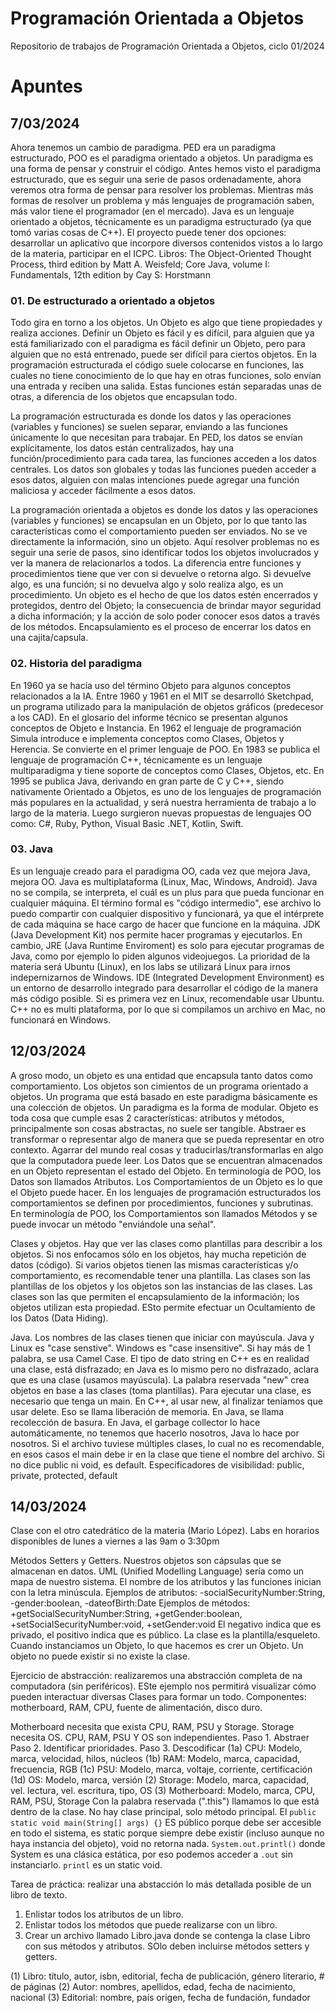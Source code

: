 # Programación Orientada a Objetos
Repositorio de trabajos de Programación Orientada a Objetos, ciclo 01/2024

# Apuntes
## 7/03/2024
Ahora tenemos un cambio de paradigma. PED era un paradigma estructurado, POO es el paradigma orientado a objetos. Un paradigma es una forma de pensar y construir el código. Antes hemos visto el paradigma estructurado, que es seguir una serie de pasos ordenadamente, ahora veremos otra forma de pensar para resolver los problemas. Mientras más formas de resolver un problema y más lenguajes de programación saben, más valor tiene el programador (en el mercado).
Java es un lenguaje orientado a objetos, técnicamente es un paradigma estructurado (ya que tomó varias cosas de C++). El proyecto puede tener dos opciones: desarrollar un aplicativo que incorpore diversos contenidos vistos a lo largo de la materia, participar en el ICPC.
Libros: The Object-Oriented Thought Process, third edition by Matt A. Weisfeld; Core Java, volume I: Fundamentals, 12th edition by Cay S: Horstmann
### 01. De estructurado a orientado a objetos
Todo gira en torno a los objetos. Un Objeto es algo que tiene propiedades y realiza acciones. Definir un Objeto es fácil y es difícil, para alguien que ya está familiarizado con el paradigma es fácil definir un Objeto, pero para alguien que no está entrenado, puede ser difícil para ciertos objetos. En la programación estructurada el código suele colocarse en funciones, las cuales no tiene conocimiento de lo que hay en otras funciones, solo envían una entrada y reciben una salida. Estas funciones están separadas unas de otras, a diferencia de los objetos que encapsulan todo. 

La programación estructurada es donde los datos y las operaciones (variables y funciones) se suelen separar, enviando a las funciones únicamente lo que necesitan para trabajar. En PED, los datos se envían explícitamente, los datos están centralizados, hay una función/procedimiento para cada tarea, las funciones acceden a los datos centrales. Los datos son globales y todas las funciones pueden acceder a esos datos, alguien con malas intenciones puede agregar una función maliciosa y acceder fácilmente a esos datos.

La programación orientada a objetos es donde los datos y las operaciones (variables y funciones) se encapsulan en un Objeto, por lo que tanto las características como el comportamiento pueden ser enviados. No se ve directamente la información, sino un objeto. Aquí resolver problemas no es seguir una serie de pasos, sino identificar todos los objetos involucrados y ver la manera de relacionarlos a todos. La diferencia entre funciones y procedimientos tiene que ver con si devuelve o retorna algo. Si devuelve algo, es una función; si no devuelva algo y solo realiza algo, es un procedimiento.
Un objeto es el hecho de que los datos estén encerrados y protegidos, dentro del Objeto; la consecuencia de brindar mayor seguridad a dicha información; y la acción de solo poder conocer esos datos a través de los métodos. Encapsulamiento es el proceso de encerrar los datos en una cajita/capsula.
### 02. Historia del paradigma
En 1960 ya se hacía uso del término Objeto para algunos conceptos relacionados a la IA. Entre 1960 y 1961 en el MIT se desarrolló Sketchpad, un programa utilizado para la manipulación de objetos gráficos (predecesor a los CAD). En el glosario del informe técnico se presentan algunos conceptos de Objeto e Instancia. En 1962 el lenguaje de programación Simula introduce e implementa conceptos como Clases, Objetos y Herencia. Se convierte en el primer lenguaje de POO. En 1983 se publica el lenguaje de programación C++, técnicamente es un lenguaje multiparadigma y tiene soporte de conceptos como Clases, Objetos, etc. En 1995 se publica Java, derivando en gran parte de C y C++, siendo nativamente Orientado a Objetos, es uno de los lenguajes de programación más populares en la actualidad, y será nuestra herramienta de trabajo a lo largo de la materia.
Luego surgieron nuevas propuestas de lenguajes OO como: C#, Ruby, Python, Visual Basic .NET, Kotlin, Swift.
### 03. Java
Es un lenguaje creado para el paradigma OO, cada vez que mejora Java, mejora OO. Java es multiplataforma (Linux, Mac, Windows, Android). Java no se compila, se interpreta, el cuál es un plus para que pueda funcionar en cualquier máquina. El término formal es "código intermedio", ese archivo lo puedo compartir con cualquier dispositivo y funcionará, ya que el intérprete de cada máquina se hace cargo de hacer que funcione en la máquina. JDK (Java Development Kit) nos permite hacer programas y ejecutarlos. En cambio, JRE (Java Runtime Enviroment) es solo para ejecutar programas de Java, como por ejemplo lo piden algunos videojuegos. La prioridad de la materia será Ubuntu (Linux), en los labs se utilizará Linux para irnos indepernizarnos de Windows.
IDE (Integrated Development Environment) es un entorno de desarrollo integrado para desarrollar el código de la manera más código posible. Si es primera vez en Linux, recomendable usar Ubuntu.
C++ no es multi plataforma, por lo que si compilamos un archivo en Mac, no funcionará en Windows.

## 12/03/2024
A groso modo, un objeto es una entidad que encapsula tanto datos como comportamiento. Los objetos son cimientos de un programa orientado a objetos. Un programa que está basado en este paradigma básicamente es una colección de objetos. Un paradigma es la forma de modular. Objeto es toda cosa que cumple esas 2 características: atributos y métodos, principalmente son cosas abstractas, no suele ser tangible. Abstraer es transformar o representar algo de manera que se pueda representar en otro contexto. Agarrar del mundo real cosas y traducirlas/transformarlas en algo que la computadora puede leer.
Los Datos que se encuentran almacenados en un Objeto representan el estado del Objeto. En terminología de POO, los Datos son llamados Atributos. Los Comportamientos de un Objeto es lo que el Objeto puede hacer. En los lenguajes de programación estructurados los comportamientos se definen por procedimientos, funciones y subrutinas. En terminología de POO, los Comportamientos son llamados Métodos y se puede invocar un método "enviándole una señal".

Clases y objetos.
Hay que ver las clases como plantillas para describir a los objetos. Si nos enfocamos sólo en los objetos, hay mucha repetición de datos (código). Si varios objetos tienen las mismas características y/o comportamiento, es recomendable tener una plantilla. Las clases son las plantillas de los objetos y los objetos son las instancias de las clases. Las clases son las que permiten el encapsulamiento de la información; los objetos utilizan esta propiedad. ESto permite efectuar un Ocultamiento de los Datos (Data Hiding).

Java.
Los nombres de las clases tienen que iniciar con mayúscula. Java y Linux es "case senstive". Windows es "case insensitive". Si hay más de 1 palabra, se usa Camel Case. El tipo de dato string en C++ es en realidad una clase, está disfrazado; en Java es lo mismo pero no disfrazado, aclara que es una clase (usamos mayúscula). La palabra reservada "new" crea objetos en base a las clases (toma plantillas).
Para ejecutar una clase, es necesario que tenga un main.
En C++, al usar new, al finalizar teníamos que usar delete. Eso se llama liberación de memoria. En Java, se llama recolección de basura. En Java, el garbage collector lo hace automáticamente, no tenemos que hacerlo nosotros, Java lo hace por nosotros.
Si el archivo tuviese múltiples clases, lo cual no es recomendable, en esos casos el main debe ir en la clase que tiene el nombre del archivo. Si no dice public ni void, es default.
Especificadores de visibilidad: public, private, protected, default

## 14/03/2024
Clase con el otro catedrático de la materia (Mario López).
Labs en horarios disponibles de lunes a viernes a las 9am o 3:30pm

Métodos Setters y Getters.
Nuestros objetos son cápsulas que se almacenan en datos.
UML (Unified Modelling Language) sería como un mapa de nuestro sistema.
El nombre de los atributos y las funciones inician con la letra minúscula. 
Ejemplos de atributos: -socialSecurityNumber:String, -gender:boolean, -dateofBirth:Date
Ejemplos de métodos: +getSocialSecurityNumber:String, +getGender:boolean, +setSocialSecurityNumber:void, +setGender:void
El negativo indica que es privado, el positivo indica que es público.
La clase es la plantilla/esqueleto. Cuando instanciamos un Objeto, lo que hacemos es crer un Objeto. Un objeto no puede existir si no existe la clase.

Ejercicio de abstracción: realizaremos una abstracción completa de na computadora (sin periféricos). ESte ejemplo nos permitirá visualizar cómo pueden interactuar diversas Clases para formar un todo.
Componentes: motherboard, RAM, CPU, fuente de alimentación, disco duro.

Motherboard necesita que exista CPU, RAM, PSU y Storage. Storage necesita OS. CPU, RAM, PSU Y OS son independientes.
Paso 1. Abstraer
Paso 2. Identificar prioridades.
Paso 3. Descodificar
(1a) CPU: Modelo, marca, velocidad, hilos, núcleos
(1b) RAM: Modelo, marca, capacidad, frecuencia, RGB
(1c) PSU: Modelo, marca, voltaje, corriente, certificación
(1d) OS: Modelo, marca, versión
(2) Storage: Modelo, marca, capacidad, vel. lectura, vel. escritura, tipo, OS
(3) Motherboard: Modelo, marca, CPU, RAM, PSU, Storage
Con la palabra reservada (".this") llamamos lo que está dentro de la clase.
No hay clase principal, solo método principal. El `public static void main(String[] args) {}`
ES público porque debe ser accesible en todo el sistema, es static porque siempre debe existir (incluso aunque no haya instancia del objeto), void no retorna nada.
`System.out.printl()` donde System es una clásica estática, por eso podemos acceder a `.out` sin instanciarlo. `printl` es un static void.

Tarea de práctica: realizar una abstacción lo más detallada posible de un libro de texto. 
1. Enlistar todos los atributos de un libro.
2. Enlistar todos los métodos que puede realizarse con un libro.
3. Crear un archivo llamado Libro.java donde se contenga la clase Libro con sus métodos y atributos. SOlo deben incluirse métodos setters y getters.


(1) Libro: título, autor, isbn, editorial, fecha de publicación, género literario, # de páginas
(2) Autor: nombres, apellidos, edad, fecha de nacimiento, nacional 
(3) Editorial: nombre, país origen, fecha de fundación, fundador